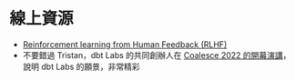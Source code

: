 # 線上資源

- [Reinforcement learning from Human Feedback (RLHF)](https://en.wikipedia.org/wiki/Reinforcement_learning_from_human_feedback)
- 不要錯過 Tristan，dbt Labs 的共同創辦人在 [Coalesce 2022 的開幕演講](https://www.youtube.com/watch?v=sEeJJ7qD9wA&t=605s&themeRefresh=1)，說明 dbt Labs 的願景，非常精彩
